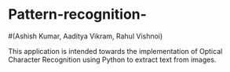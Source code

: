 # Pattern-recognition-

#(Ashish Kumar, Aaditya Vikram, Rahul Vishnoi)

This application is intended towards the implementation of Optical Character Recognition using Python to extract text from images.
